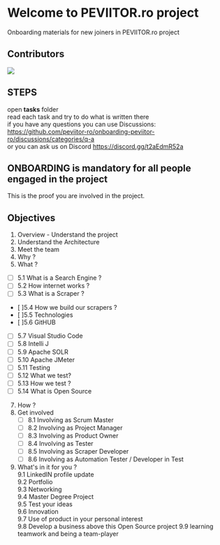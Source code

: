 # Welcome to PEVIITOR.ro project
Onboarding materials for new joiners in PEVIITOR.ro project

## Contributors

<a href="https://github.com/sebiboga/humans-txt/graphs/contributors">
 <img src="https://contrib.rocks/image?repo=peviitor-ro/onboarding-peviitor-ro" />
</a>

## STEPS
open **tasks** folder  
read each task and try to do what is written there  
if you have any questions you can use Discussions: https://github.com/peviitor-ro/onboarding-peviitor-ro/discussions/categories/q-a  
or you can ask us on Discord https://discord.gg/t2aEdmR52a  

## ONBOARDING is mandatory for all people engaged in the project
This is the proof you are involved in the project.  


## Objectives
1. Overview - Understand the project  
2. Understand the Architecture  
3. Meet the team  
4. Why ?  
5. What ?  
  - [ ] 5.1 What is a Search Engine ?  
  - [ ] 5.2 How internet works ?  
  - [ ] 5.3 What is a Scraper ?  
  - [ ]5.4 How we build our scrapers ?  
  - [ ]5.5 Technologies  
  - [ ]5.6 GitHUB  
  - [ ] 5.7 Visual Studio Code  
  - [ ]  5.8 Intelli J  
  - [ ] 5.9 Apache SOLR  
  - [ ] 5.10 Apache JMeter  
  - [ ] 5.11 Testing  
  - [ ] 5.12 What we test?  
  - [ ] 5.13 How we test ?  
  - [ ] 5.14 What is Open Source  
7. How ?  
8. Get involved  
   - [ ] 8.1 Involving as Scrum Master  
   - [ ] 8.2 Involving as Project Manager  
   - [ ] 8.3 Involving as Product Owner  
   - [ ] 8.4 Involving as Tester  
   - [ ] 8.5 Involving as Scraper Developer  
   - [ ] 8.6 Involving as Automation Tester / Developer in Test  
9. What's in it for you ?  
   9.1 LinkedIN profile update  
   9.2 Portfolio  
   9.3 Networking  
   9.4 Master Degree Project  
   9.5 Test your ideas  
   9.6 Innovation  
   9.7 Use of product in your personal interest  
   9.8 Develop a business above this Open Source project
   9.9 learning teamwork and being a team-player

